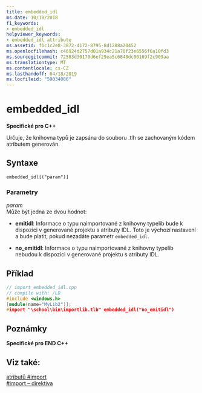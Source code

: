 ```yaml
---
title: embedded_idl
ms.date: 10/18/2018
f1_keywords:
- embedded_idl
helpviewer_keywords:
- embedded_idl attribute
ms.assetid: f1c1c2e8-3872-4172-8795-8d1288a20452
ms.openlocfilehash: c46924d2757d01a934c21a70f23e6556f6a10fd3
ms.sourcegitcommit: 72583d30170d6ef29ea5c6848dc00169f2c909aa
ms.translationtype: MT
ms.contentlocale: cs-CZ
ms.lasthandoff: 04/18/2019
ms.locfileid: "59034086"
---
```

# <a name="embeddedidl"></a>embedded_idl

**Specifické pro C++**

Určuje, že knihovna typů je zapsána do souboru .tlh se zachovaným kódem atributem generován.

## <a name="syntax"></a>Syntaxe

```
embedded_idl[("param")]
```

### <a name="parameters"></a>Parametry

*param*<br/>
Může být jedna ze dvou hodnot:

- **emitidl**: Informace o typu naimportované z knihovny typelib bude k dispozici v generované projektu s atributy IDL.  Toto je výchozí nastavení a bude platit, pokud nezadáte parametr `embedded_idl`.

- **no_emitidl**: Informace o typu naimportované z knihovny typelib nebudou k dispozici v generované projektu s atributy IDL.

## <a name="example"></a>Příklad

```cpp
// import_embedded_idl.cpp
// compile with: /LD
#include <windows.h>
[module(name="MyLib2")];
#import "\school\bin\importlib.tlb" embedded_idl("no_emitidl")
```

## <a name="remarks"></a>Poznámky

**Specifické pro END C++**

## <a name="see-also"></a>Viz také:

[atributů #import](../preprocessor/hash-import-attributes-cpp.md)<br/>
[#import – direktiva](../preprocessor/hash-import-directive-cpp.md)
